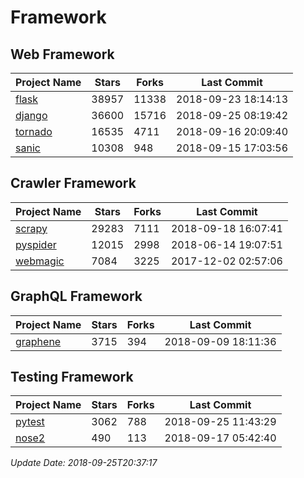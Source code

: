 # Framework

## Web Framework

| Project Name | Stars | Forks | Last Commit |
| ------------ | ----- | ----- | ----------- |
| [flask](https://github.com/pallets/flask) | 38957 | 11338 | 2018-09-23 18:14:13 |
| [django](https://github.com/django/django) | 36600 | 15716 | 2018-09-25 08:19:42 |
| [tornado](https://github.com/tornadoweb/tornado) | 16535 | 4711 | 2018-09-16 20:09:40 |
| [sanic](https://github.com/huge-success/sanic) | 10308 | 948 | 2018-09-15 17:03:56 |

## Crawler Framework

| Project Name | Stars | Forks | Last Commit |
| ------------ | ----- | ----- | ----------- |
| [scrapy](https://github.com/scrapy/scrapy) | 29283 | 7111 | 2018-09-18 16:07:41 |
| [pyspider](https://github.com/binux/pyspider) | 12015 | 2998 | 2018-06-14 19:07:51 |
| [webmagic](https://github.com/code4craft/webmagic) | 7084 | 3225 | 2017-12-02 02:57:06 |

## GraphQL Framework

| Project Name | Stars | Forks | Last Commit |
| ------------ | ----- | ----- | ----------- |
| [graphene](https://github.com/graphql-python/graphene) | 3715 | 394 | 2018-09-09 18:11:36 |

## Testing Framework

| Project Name | Stars | Forks | Last Commit |
| ------------ | ----- | ----- | ----------- |
| [pytest](https://github.com/pytest-dev/pytest) | 3062 | 788 | 2018-09-25 11:43:29 |
| [nose2](https://github.com/nose-devs/nose2) | 490 | 113 | 2018-09-17 05:42:40 |

*Update Date: 2018-09-25T20:37:17*